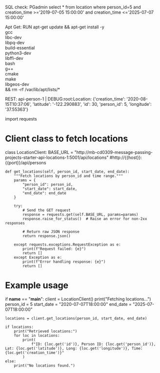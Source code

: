 SQL check: PGadmin
select * from location where person_id=5 and creation_time >='2019-07-05 15:00:00' and creation_time <='2025-07-07 15:00:00'


Apt Get:
    RUN apt-get update && apt-get install -y \
    gcc \
    libc-dev \
    libpq-dev \
    build-essential \
    python3-dev \
    libffi-dev \
    bash \
    g++ \
    cmake \
    make \
    libgeos-dev \
    && rm -rf /var/lib/apt/lists/*    


REST:
api-person-1     | DEBUG:root:Location: {'creation_time': '2020-08-15T10:37:06', 'latitude': '-122.290883', 'id': 30, 'person_id': 5, 'longitude': '37.55363'}


import requests

# Client class to fetch locations
class LocationClient:
    BASE_URL = "http://mb-cd0309-message-passing-projects-starter-api-locations-1:5001/api/locations"
    #http://{{host}}:{{port}}/api/persons

    def get_locations(self, person_id, start_date, end_date):
        """Fetch locations by person_id and time range."""
        params = {
            "person_id": person_id,
            "start_date": start_date,
            "end_date": end_date
        }

        try:
            # Send the GET request
            response = requests.get(self.BASE_URL, params=params)
            response.raise_for_status()  # Raise an error for non-2xx responses

            # Return raw JSON response
            return response.json()

        except requests.exceptions.RequestException as e:
            print(f"Request failed: {e}")
            return []
        except Exception as e:
            print(f"Error handling response: {e}")
            return []

# Example usage
if __name__ == "__main__":
    client = LocationClient()
    print("Fetching locations...")
    person_id = 5
    start_date = "2020-07-07T18:00:00"
    end_date = "2025-07-07T18:00:00"

    locations = client.get_locations(person_id, start_date, end_date)

    if locations:
        print("Retrieved locations:")
        for loc in locations:
            print(
                f"ID: {loc.get('id')}, Person ID: {loc.get('person_id')}, Lat: {loc.get('latitude')}, Long: {loc.get('longitude')}, Time: {loc.get('creation_time')}"
            )
    else:
        print("No locations found.")

